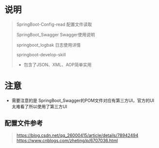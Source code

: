 # 说明

> SpringBoot-Config-read 配置文件读取
>
> SpringBoot_Swagger Swagger使用说明
>
> springboot_logbak 日志使用详情
>
> springboot-develop-skill
>
> * 包含了JSON、XML、AOP简单实用

# 注意
* 需要注意的是 SpringBoot_Swagger的POM文件对应有第三方UI，官方的UI太难看了所以使用了第三方UI

## 配置文件参考

> https://blog.csdn.net/qq_26000415/article/details/78942494 <br/>
> https://www.cnblogs.com/zheting/p/6707036.html
